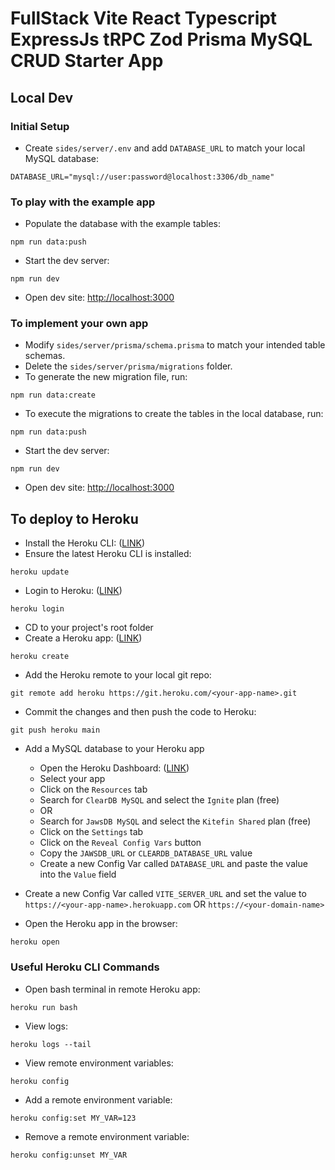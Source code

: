 # FullStack Vite React Typescript ExpressJs tRPC Zod Prisma MySQL CRUD Starter App

## Local Dev

### Initial Setup

- Create ```sides/server/.env``` and add ```DATABASE_URL``` to match your local MySQL database:

```
DATABASE_URL="mysql://user:password@localhost:3306/db_name"
```

### To play with the example app

- Populate the database with the example tables:

```
npm run data:push
```

- Start the dev server:

```
npm run dev
```

- Open dev site: [http://localhost:3000](http://localhost:3000)

### To implement your own app

- Modify ```sides/server/prisma/schema.prisma``` to match your intended table schemas.
- Delete the ```sides/server/prisma/migrations``` folder.
- To generate the new migration file, run:

```
npm run data:create
```

- To execute the migrations to create the tables in the local database, run:

```
npm run data:push
```

- Start the dev server:

```
npm run dev
```

- Open dev site: [http://localhost:3000](http://localhost:3000)

## To deploy to Heroku

- Install the Heroku CLI: ([LINK](https://devcenter.heroku.com/articles/heroku-cli#install-the-heroku-cli))
- Ensure the latest Heroku CLI is installed:

```
heroku update
```

- Login to Heroku: ([LINK](https://devcenter.heroku.com/articles/heroku-cli#getting-started))

```
heroku login
```

- CD to your project's root folder
- Create a Heroku app: ([LINK](https://devcenter.heroku.com/articles/creating-apps))

```
heroku create
```

- Add the Heroku remote to your local git repo:

```
git remote add heroku https://git.heroku.com/<your-app-name>.git
```

- Commit the changes and then push the code to Heroku:

```
git push heroku main
```

- Add a MySQL database to your Heroku app
    - Open the Heroku Dashboard: ([LINK](https://dashboard.heroku.com/apps))
    - Select your app
    - Click on the ```Resources``` tab
    - Search for ```ClearDB MySQL``` and select the ```Ignite``` plan (free)
    - OR
    - Search for ```JawsDB MySQL``` and select the ```Kitefin Shared``` plan (free)
    - Click on the ```Settings``` tab
    - Click on the ```Reveal Config Vars``` button
    - Copy the ```JAWSDB_URL``` or ```CLEARDB_DATABASE_URL``` value
    - Create a new Config Var called ```DATABASE_URL``` and paste the value into the ```Value``` field


- Create a new Config Var called ```VITE_SERVER_URL``` and set the value to ```https://<your-app-name>.herokuapp.com``` OR ```https://<your-domain-name>```


- Open the Heroku app in the browser:

```
heroku open
```

### Useful Heroku CLI Commands

- Open bash terminal in remote Heroku app:

```
heroku run bash
```

- View logs:

```
heroku logs --tail
```

- View remote environment variables:

```
heroku config
```

- Add a remote environment variable:

```
heroku config:set MY_VAR=123
```

- Remove a remote environment variable:

```
heroku config:unset MY_VAR
```

